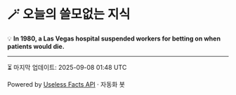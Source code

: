 # 🪄 오늘의 쓸모없는 지식

💡 **In 1980, a Las Vegas hospital suspended workers for betting on when patients would die.**

---
⏳ 마지막 업데이트: 2025-09-08 01:48 UTC

Powered by [Useless Facts API](https://uselessfacts.jsph.pl/) · 자동화 봇